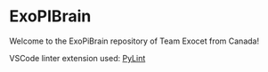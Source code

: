 # ExoPIBrain
Welcome to the ExoPiBrain repository of Team Exocet from Canada!

VSCode linter extension used: [PyLint](https://marketplace.visualstudio.com/items?itemName=ms-python.pylint)